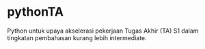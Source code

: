 # pythonTA
Python untuk upaya akselerasi pekerjaan Tugas Akhir (TA) S1 dalam tingkatan pembahasan kurang lebih intermediate.
